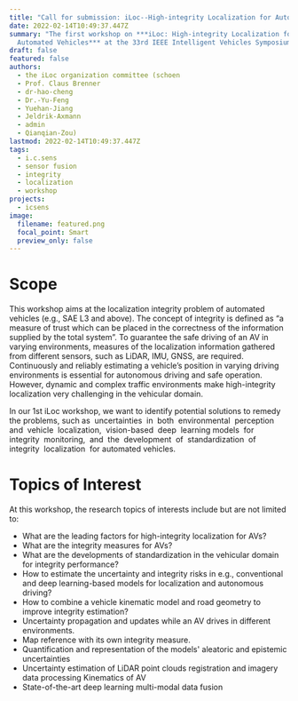 ```yaml
---
title: "Call for submission: iLoc--High-integrity Localization for Automated Vehicles"
date: 2022-02-14T10:49:37.447Z
summary: "The first workshop on ***iLoc: High-integrity Localization for
  Automated Vehicles*** at the 33rd IEEE Intelligent Vehicles Symposiums (IV)."
draft: false
featured: false
authors:
  - the iLoc organization committee (schoen
  - Prof. Claus Brenner
  - dr-hao-cheng
  - Dr.-Yu-Feng
  - Yuehan-Jiang
  - Jeldrik-Axmann
  - admin
  - Qianqian-Zou)
lastmod: 2022-02-14T10:49:37.447Z
tags:
  - i.c.sens
  - sensor fusion
  - integrity
  - localization
  - workshop
projects:
  - icsens
image:
  filename: featured.png
  focal_point: Smart
  preview_only: false
---
```

# Scope

This workshop aims at the localization integrity problem of automated vehicles (e.g., SAE L3 and above). The concept of integrity is defined as “a measure of trust which can be placed in the correctness of the information supplied by the total system”. To guarantee the safe driving of an AV in varying environments, measures of the localization information gathered from different sensors, such as LiDAR, IMU, GNSS, are required. Continuously and reliably estimating a vehicle’s position in varying driving environments is essential for autonomous driving and safe operation. However, dynamic and complex traffic environments make high-integrity localization very challenging in the vehicular domain. 

In our 1st iLoc workshop, we want to identify potential solutions to remedy the problems, such as  uncertainties  in  both  environmental  perception  and  vehicle  localization,  vision-based  deep  learning models  for  integrity  monitoring,  and  the  development  of  standardization  of  integrity  localization  for automated vehicles. 

# Topics of Interest

At this workshop, the research topics of interests include but are not limited to: 

* What are the leading factors for high-integrity localization for AVs? 
* What are the integrity measures for AVs?
* What are the developments of standardization in the vehicular domain for integrity performance? 
* How to estimate the uncertainty and integrity risks in e.g., conventional and deep learning-based models for localization and autonomous driving? 
* How to combine a vehicle kinematic model and road geometry to improve integrity estimation? 
* Uncertainty propagation and updates while an AV drives in different environments. 
* Map reference with its own integrity measure. 
* Quantification and representation of the models' aleatoric and epistemic uncertainties 
* Uncertainty estimation of LiDAR point clouds registration and imagery data processing Kinematics of AV
* State-of-the-art deep learning multi-modal data fusion
